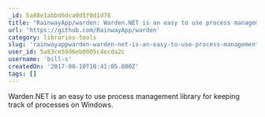 ```yaml
---
_id: 5a88e1abbd6dca0d5f0d1d78
title: "RainwayApp/warden: Warden.NET is an easy to use process management library for keeping track of processes on Windows."
url: 'https://github.com/RainwayApp/warden'
category: libraries-tools
slug: 'rainwayappwarden-warden-net-is-an-easy-to-use-process-management-library-for-keeping-track-of-proce'
user_id: 5a83ce59d6eb0005c4ecda2c
username: 'bill-s'
createdOn: '2017-08-10T10:41:05.000Z'
tags: []
---
```


Warden.NET is an easy to use process management library for keeping track of processes on Windows.

